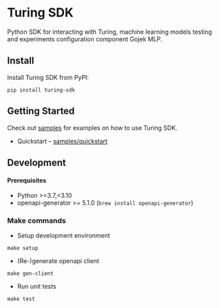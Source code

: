 # Turing SDK

Python SDK for interacting with Turing, machine learning models testing 
and experiments configuration component Gojek MLP.

## Install
Install Turing SDK from PyPI:
```shell
pip install turing-sdk
```

## Getting Started

Check out [samples](./samples) for examples on how to use Turing SDK.

* Quickstart – [samples/quickstart](./samples/quickstart)

## Development

#### Prerequisites

* Python >=3.7,<3.10
* openapi-generator >= 5.1.0 (`brew install openapi-generator`)

### Make commands

* Setup development environment
```shell
make setup
```

* (Re-)generate openapi client
```shell
make gen-client
```

* Run unit tests
```shell
make test
```
